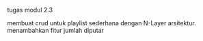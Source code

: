 tugas modul 2.3

membuat crud untuk playlist sederhana dengan N-Layer arsitektur.
menambahkan fitur jumlah diputar
